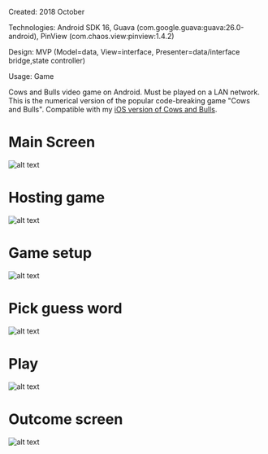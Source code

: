 Created: 2018 October

Technologies: Android SDK 16, Guava (com.google.guava:guava:26.0-android), PinView (com.chaos.view:pinview:1.4.2)

Design: MVP (Model=data, View=interface, Presenter=data/interface bridge,state controller)

Usage: Game

Cows and Bulls video game on Android. Must be played on a LAN network. This is the numerical version of the popular code-breaking game "Cows and Bulls". Compatible with my [iOS version of Cows and Bulls](https://github.com/felixisto/CowsAndBulls).

# Main Screen
![alt text](https://github.com/felixisto/CowsAndBulls-Android/blob/master/Screenshots/scrn0.png)

# Hosting game
![alt text](https://github.com/felixisto/CowsAndBulls-Android/blob/master/Screenshots/scrn1.png)

# Game setup
![alt text](https://github.com/felixisto/CowsAndBulls-Android/blob/master/Screenshots/scrn2.png)

# Pick guess word
![alt text](https://github.com/felixisto/CowsAndBulls-Android/blob/master/Screenshots/scrn3.png)

# Play
![alt text](https://github.com/felixisto/CowsAndBulls-Android/blob/master/Screenshots/scrn4.png)

# Outcome screen
![alt text](https://github.com/felixisto/CowsAndBulls-Android/blob/master/Screenshots/scrn5.png)
